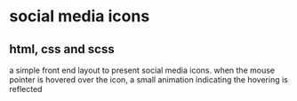 # social media icons
## html, css and scss
a simple front end layout to present social media icons. 
when the mouse pointer is hovered over the icon, a small animation indicating the hovering is reflected